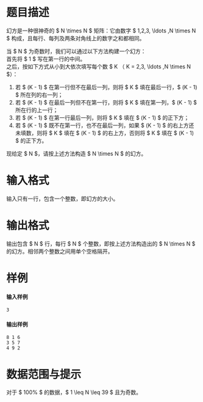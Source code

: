 
# 题目描述

幻方是一种很神奇的 $ N \times N $ 矩阵：它由数字 $ 1,2,3, \ldots ,N \times N $ 构成，且每行、每列及两条对角线上的数字之和都相同。

当 $ N $ 为奇数时，我们可以通过以下方法构建一个幻方：  
首先将 $ 1 $ 写在第一行的中间。  
之后，按如下方式从小到大依次填写每个数 $ K $（$ K = 2,3, \ldots ,N \times N $）：

1. 若 $ (K - 1) $ 在第一行但不在最后一列，则将 $ K $ 填在最后一行，$ (K - 1) $ 所在列的右一列；
2. 若 $ (K - 1) $ 在最后一列但不在第一行，则将 $ K $ 填在第一列，$ (K - 1) $ 所在行的上一行；
3. 若 $ (K - 1) $ 在第一行最后一列，则将 $ K $ 填在 $ (K - 1) $ 的正下方；
4. 若 $ (K - 1) $ 既不在第一行，也不在最后一列，如果 $ (K - 1) $ 的右上方还未填数，则将 $ K $ 填在 $ (K - 1) $ 的右上方，否则将 $ K $ 填在 $ (K - 1) $ 的正下方。

现给定 $ N $，请按上述方法构造 $ N \times N $ 的幻方。

# 输入格式

输入只有一行，包含一个整数，即幻方的大小。

# 输出格式

输出包含 $ N $ 行，每行 $ N $ 个整数，即按上述方法构造出的 $ N \times N $ 的幻方。相邻两个整数之间用单个空格隔开。

# 样例

#### 输入样例
```plain
3
```

#### 输出样例
```plain
8 1 6
3 5 7
4 9 2
```

# 数据范围与提示

对于 $ 100\% $ 的数据，$ 1 \leq N \leq 39 $ 且为奇数。


